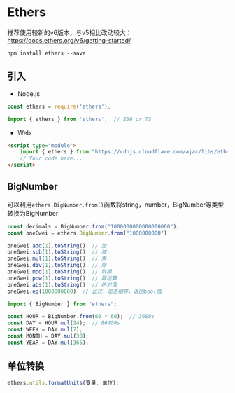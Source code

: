 # Ethers

推荐使用较新的v6版本，与v5相比改动较大：<https://docs.ethers.org/v6/getting-started/>

```shell
npm install ethers --save
```

## 引入

- Node.js

```js
const ethers = require('ethers');

import { ethers } from 'ethers';  // ES6 or TS
```

- Web

```html
<script type="module">
    import { ethers } from "https://cdnjs.cloudflare.com/ajax/libs/ethers/6.7.0/ethers.min.js";
    // Your code here...
</script>
```

## BigNumber

可以利用`ethers.BigNumber.from()`函数将string，number，BigNumber等类型转换为BigNumber

```js
const decimals = BigNumber.from("1000000000000000000");
const oneGwei = ethers.BigNumber.from("1000000000")

oneGwei.add(1).toString()  // 加
oneGwei.sub(1).toString()  // 减
oneGwei.mul(1).toString()  // 乘
oneGwei.div(1).toString()  // 除
oneGwei.mod(1).toString()  // 取模
oneGwei.pow(1).toString()  // 幂运算
oneGwei.abs(1).toString()  // 绝对值
oneGwei.eq(1000000000)  // 比较，是否相等，返回bool值
```

```ts
import { BigNumber } from "ethers";

const HOUR = BigNumber.from(60 * 60);  // 3600s
const DAY = HOUR.mul(24);  // 86400s
const WEEK = DAY.mul(7);
const MONTH = DAY.mul(30);
const YEAR = DAY.mul(365);
```

## 单位转换

```js
ethers.utils.formatUnits(变量, 单位);
```
